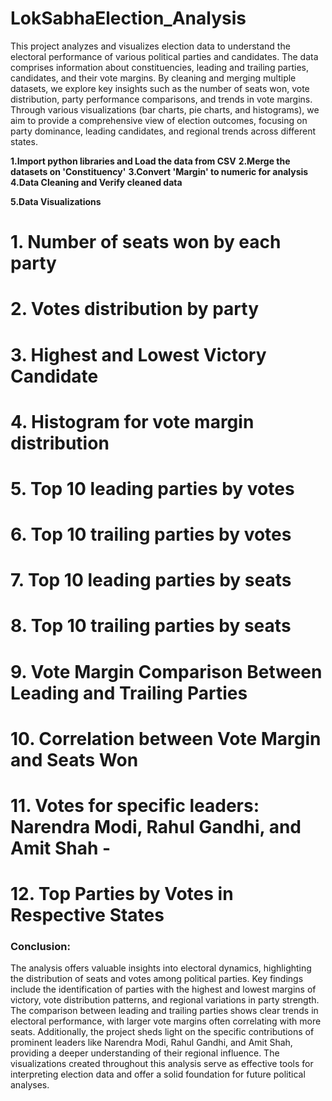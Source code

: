 # LokSabhaElection_Analysis
  This project analyzes and visualizes election data to understand the electoral performance of various political parties and candidates. The data comprises information about constituencies, leading and trailing parties, candidates, and their vote margins. By cleaning and merging multiple datasets, we explore key insights such as the number of seats won, vote distribution, party performance comparisons, and trends in vote margins. Through various visualizations (bar charts, pie charts, and histograms), we aim to provide a comprehensive view of election outcomes, focusing on party dominance, leading candidates, and regional trends across different states.

**1.Import python libraries and Load the data from CSV**
**2.Merge the datasets on 'Constituency'**
**3.Convert 'Margin' to numeric for analysis**
**4.Data Cleaning and Verify cleaned data**

**5.Data Visualizations**
  # 1. Number of seats won by each party 
  # 2. Votes distribution by party 
  # 3. Highest and Lowest Victory Candidate 
  # 4. Histogram for vote margin distribution
  # 5. Top 10 leading parties by votes 
  # 6. Top 10 trailing parties by votes
  # 7. Top 10 leading parties by seats 
  # 8. Top 10 trailing parties by seats 
  # 9. Vote Margin Comparison Between Leading and Trailing Parties
  # 10. Correlation between Vote Margin and Seats Won 
  # 11. Votes for specific leaders: Narendra Modi, Rahul Gandhi, and Amit Shah -
  # 12. Top Parties by Votes in Respective States

### Conclusion:
The analysis offers valuable insights into electoral dynamics, highlighting the distribution of seats and votes among political parties. Key findings include the identification of parties with the highest and lowest margins of victory, vote distribution patterns, and regional variations in party strength. The comparison between leading and trailing parties shows clear trends in electoral performance, with larger vote margins often correlating with more seats. Additionally, the project sheds light on the specific contributions of prominent leaders like Narendra Modi, Rahul Gandhi, and Amit Shah, providing a deeper understanding of their regional influence. The visualizations created throughout this analysis serve as effective tools for interpreting election data and offer a solid foundation for future political analyses.
